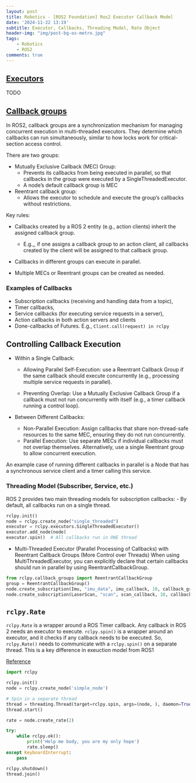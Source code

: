 ```yaml
---
layout: post
title: Robotics - [ROS2 Foundation] Ros2 Executor Callback Model
date: '2024-11-22 13:19'
subtitle: Executor, Callbacks, Threading Model, Rate Object
header-img: "img/post-bg-os-metro.jpg"
tags:
    - Robotics
    - ROS2
comments: true
---
```

## [Executors](https://docs.ros.org/en/humble/Concepts/Intermediate/About-Executors.html)

TODO

## [Callback groups](https://docs.ros.org/en/humble/How-To-Guides/Using-callback-groups.html)

In ROS2, callback groups are a synchronization mechanism for managing concurrent execution in multi-threaded executors. They determine which callbacks can run simultaneously, similar to how locks work for critical-section access control. 

 There are two groups:

- Mutually Exclusive Callback (MEC) Group: 
    - Prevents its callbacks from being executed in parallel, so that callbacks in the group were executed by a SingleThreadedExecutor.
    - A node’s default callback group is MEC
- Reentrant callback group: 
    - Allows the executor to schedule and execute the group’s callbacks without restrictions.

Key rules:

- Callbacks created by a ROS 2 entity (e.g., action clients) inherit the assigned callback group. 
    - E.g.,, if one assigns a callback group to an action client, all callbacks created by the client will be assigned to that callback group.

- Callbacks in different groups can execute in parallel.

- Multiple MECs or Reentrant groups can be created as needed.

### Examples of Callbacks

- Subscription callbacks (receiving and handling data from a topic),
- Timer callbacks,
- Service callbacks (for executing service requests in a server),
- Action callbacks in both action servers and clients
- Done-callbacks of Futures. E.g., `Client.call(request) in rclpy`

## Controlling Callback Execution

- Within a Single Callback:

    - Allowing Parallel Self-Execution: use a Reentrant Callback Group if the same callback should execute concurrently (e.g., processing multiple service requests in parallel).

    - Preventing Overlap: Use a Mutually Exclusive Callback Group if a callback must not run concurrently with itself (e.g., a timer callback running a control loop).

- Between Different Callbacks:
    - Non-Parallel Execution: Assign callbacks that share non-thread-safe resources to the same MEC, ensuring they do not run concurrently.
    - Parallel Execution: Use separate MECs if individual callbacks must not overlap themselves.
    Alternatively, use a single Reentrant group to allow concurrent execution.

An example case of running different callbacks in parallel is a Node that has a synchronous service client and a timer calling this service.

### Threading Model (Subscriber, Service, etc.)

ROS 2 provides two main threading models for subscription callbacks:
    - By default, all callbacks run on a single thread.

```python
rclpy.init()
node = rclpy.create_node("single_threaded")
executor = rclpy.executors.SingleThreadedExecutor()
executor.add_node(node)
executor.spin()  # All callbacks run in ONE thread
```

- Multi-Threaded Executor (Parallel Processing of Callbacks) with Reentrant Callback Groups (More Control over Threads) When using MultiThreadedExecutor, you can explicitly declare that certain callbacks should run in parallel by using ReentrantCallbackGroup.

```python
from rclpy.callback_groups import ReentrantCallbackGroup
group = ReentrantCallbackGroup()
node.create_subscription(Imu, "imu_data", imu_callback, 10, callback_group=group)
node.create_subscription(LaserScan, "scan", scan_callback, 10, callback_group=group)
```

## `rclpy.Rate`

`rclpy.Rate` is a wrapper around a ROS Timer callback. Any callback in ROS 2 needs an executor to execute. `rclpy.spin()` is a wrapper around an executor, and it checks if any callback needs to be executed. So, `rclpy.Rate()` needs to communicate with a `rclpy.spin()` on a separate thread. This is a key difference in exeuction model from ROS1

[Reference](https://robotics.stackexchange.com/questions/96684/rate-and-sleep-function-in-rclpy-library-for-ros2)

```python
import rclpy

rclpy.init()
node = rclpy.create_node('simple_node')

# Spin in a separate thread
thread = threading.Thread(target=rclpy.spin, args=(node, ), daemon=True)
thread.start()

rate = node.create_rate(2)

try:
    while rclpy.ok():
        print('Help me body, you are my only hope')
        rate.sleep()
except KeyboardInterrupt:
    pass

rclpy.shutdown()
thread.join()
```


